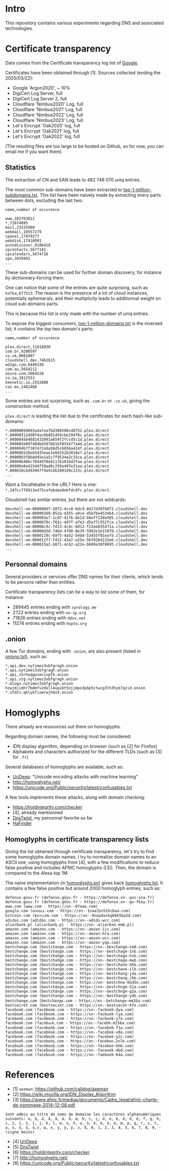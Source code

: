 # Intro

This repository contains various experiments regarding DNS and associated
technologies.

# Certificate transparency

Data comes from the Certificate transparency log list of [Google](https://www.gstatic.com/ct/log_list/log_list.json).

Certificates have been obtained through [1].
Sources collected (ending the 2020/03/22):

* Google 'Argon2020', ~ 10%
* DigiCert Log Server, full
* DigiCert Log Server 2, full
* Cloudflare 'Nimbus2020' Log, full
* Cloudflare 'Nimbus2021' Log, full
* Cloudflare 'Nimbus2022' Log, full
* Cloudflare 'Nimbus2023' Log, full
* Let's Encrypt 'Oak2020' log, full
* Let's Encrypt 'Oak2021' log, full
* Let's Encrypt 'Oak2022' log, full

(The resulting files are too large to be hosted on Github, so for now, you can email me if you want them)

## Statistics

The extraction of CN and SAN leads to 482 748 070 uniq entries.

The most common sub-domains have been extracted
to [top-1-million-subdomains.txt](top-1-million-subdomains.txt). This list have
been naively made by extracting every parts between dots, excluding the last
two:
```
name,number of occurence

www,102763812
*,72674895
mail,23155980
webmail,18557279
cpanel,17470277
webdisk,17410991
autodiscover,9186418
cpcontacts,5677141
cpcalendars,5674716
vpn,3939493
...
```

These sub-domains can be used for further domain discovery, for instance by
dictionnary-forcing them.

One can notice that some of the entries are quite surprising, such as `kafka,677513`.
The reason is the presence of a lot of cloud instances, potentially ephemerals,
and their multiplicity leads to additionnal weight on cloud sub-domains parts.

This is because this list is only made with the number of uniq entries.

To expose the biggest consumers, [top-1-million-domains.txt](top-1-million-domains.txt) is the inversed list; it contains the top two domain's parts:
```
name,number of occurence

plex.direct,11818030
com.br,9200597
co.uk,9081007
cloudshell.dev,7462615
wd2go.com,6446330
com.au,5654211
azure.com,5064528
co.za,3912553
keenetic.io,2552800
cas.ms,1482468
...
```

Some entries are not surprising, such as `.com.br` or `.co.uk`, giving the construction method.

`plex.direct` is leading the list due to the certificates for each hash-like sub-domains:

```
*.00000050003a4afeafbd308500cd8752.plex.direct
*.00000312dd8f4ac6b881459cbe194f8c.plex.direct
*.0000045648d1432091a654f2fccd5c1d.plex.direct
*.000004a097484bd197bb1bf855477a4d.plex.direct
*.000004b7f307472a9a56d5c685ba424f.plex.direct
*.000008328eb5435eae1e84252b2016e7.plex.direct
*.0000093f8bdd45e1a5c7f9534a2c15ce.plex.direct
*.00000b486c78449f8e411fb181bd3faa.plex.direct
*.00000e8e415d4f59ad8c259a497e31aa.plex.direct
*.000010cbd93947f9a4cbb2801d9c213c.plex.direct
...
```

Want a 0xcafebabe in the URL? Here is one: `*.247cc7f8913e475cafebabe8ebfdc9fc.plex.direct`.

Cloudshell has similar entries, but there are not wildcards:
```
devshell-vm-000000df-28f2-4cc8-bdc9-8417d30f68f2.cloudshell.dev
devshell-vm-00000260-052a-4355-a9ce-d5bfbe4534b4.cloudshell.dev
devshell-vm-000003e7-1c87-417b-bb1d-04eff158e505.cloudshell.dev
devshell-vm-0000078c-f01c-4d7f-a7e2-d5ef7c552fce.cloudshell.dev
devshell-vm-00000c9c-7d13-4cdc-8d12-f22ee035471a.cloudshell.dev
devshell-vm-00000d3d-746d-4f00-8e39-5982e1b15070.cloudshell.dev
devshell-vm-0000119c-69f5-4a52-b4b8-53455f01eafd.cloudshell.dev
devshell-vm-000012f7-f412-43a7-a25e-56f026d132e6.cloudshell.dev
devshell-vm-000015a2-b871-4c62-a22e-b689a38f8695.cloudshell.dev
...
```

## Personnal domains

Several providers or services offer DNS names for their clients, which tends to
be persons rather than entities.

Certificate transparency lists can be a way to list some of them, for instance:

* 289445 entries ending with `synology.me`
* 2722 entries ending with `no-ip.org`
* 71826 entries ending with `ddns.net`
* 11274 entries ending with `hopto.org`

## .onion

A few Tor domains, ending with `.onion`, are also present (listed in [onions.txt](onions.txt)), such as:
```
*.api.dev.nytimes3xbfgragh.onion
*.api.nytimes3xbfgragh.onion
*.api.s5rhoqqosmcispfb.onion
*.api.stg.nytimes3xbfgragh.onion
*.blogs.nytimes3xbfgragh.onion
hzwjmjimhr7bdmfv2doll4upibt5ojjmpo3pbp5ctwcg37n3hyk7qzid.onion
*.stats.qklykfiomrwjhdz4.onion
```

# Homoglyphs

There already are ressources out there on homoglyphs.

Regarding domain names, the following must be considered:

* IDN display algorithm, depending on browser (such as [2] for Firefox)
* Alphabets and characters authorized for the different TLDs (such as [3] for `.fr`)

Several databases of homoglyphs are available, such as:

* [UriDeep](https://github.com/mindcrypt/uriDeep): "Unicode encoding attacks with machine learning"
* http://homoglyphs.net/
* https://unicode.org/Public/security/latest/confusables.txt

A few tools implements these attacks, along with domain checking:

* https://holdintegrity.com/checker
* [4], already mentionned
* [DnsTwist](https://github.com/elceef/dnstwist), my perosnnal favorite so far
* [HaFinder](https://github.com/loganmeetsworld/homographs-talk.git)

## Homoglyphs in certificate transparency lists

Giving the list obtained through certificate transparency, let's try to find
some homoglyphs domain names.
I try to normalize domain names to an ASCII one, using homoglyphs from [4], with
a few modifications to reduce false positive and includes AFNIC homoglyphs
([3]). Then, the domain is compared to the Alexa top 1M.

The naive implementation (in [homoglyphs.py](homoglyphs.py)) gives back [homoglyphs.txt](homoglyphs.txt). It contains a few false positive but around 2000 homoglyph entries, such as:
```
defense.gouv.fr (defense.göuv.fr - https://defense.xn--guv-sna.fr)
defense.gouv.fr (defense.göüv.fr - https://defense.xn--gv-fkay.fr)
www.com (ԝԝԝ.com - https://xn--07aaa.com)
google.com (ɢᴏᴏɢʟᴇ.com - https://xn--1naa7pn51hcbaa.com)
bitcoin.com (ʙɪᴛᴄᴏɪɴ.com - https://xn--9naa4azkq66k5ba2d.com)
adidas.com (adidȧs.com - https://xn--adids-wcc.com)
aliorbank.pl (aliorbanķ.pl - https://xn--aliorban-kmb.pl)
amazon.com (amɑzon.com - https://xn--amzon-1jc.com)
amazon.com (amäzon.com - https://xn--amzon-hra.com)
amazon.com (amȧzon.com - https://xn--amzon-ucc.com)
amazon.com (amázon.com - https://xn--amzon-yqa.com)
bestchange.com (besțchange.com - https://xn--beschange-smd.com)
bestchange.com (bestchaņge.com - https://xn--bestchage-1vb.com)
bestchange.com (bestchańge.com - https://xn--bestchage-hvb.com)
bestchange.com (bestchaňge.com - https://xn--bestchage-mwb.com)
bestchange.com (bestchanĝe.com - https://xn--bestchane-dkb.com)
bestchange.com (bestchanġe.com - https://xn--bestchane-ilb.com)
bestchange.com (bestchangé.com - https://xn--bestchang-j4a.com)
bestchange.com (bestchangē.com - https://xn--bestchang-jhb.com)
bestchange.com (bestchɑnɡe.com - https://xn--bestchne-0od5n.com)
bestchange.com (bestchánge.com - https://xn--bestchnge-51a.com)
bestchange.com (bestchânge.com - https://xn--bestchnge-g2a.com)
bestchange.com (bestćhange.com - https://xn--besthange-ydb.com)
bestchange.com (beꜱtchange.com - https://xn--betchange-mm26a.com)
bestsecret.com (bestsecɾet.com - https://xn--bestsecet-6fe.com)
facebook.com (facébook.com - https://xn--facbook-dya.com)
facebook.com (facêbook.com - https://xn--facbook-lya.com)
facebook.com (facēbook.com - https://xn--facbook-y7a.com)
facebook.com (facebᴏᴏk.com - https://xn--facebk-m15ba.com)
facebook.com (faceboök.com - https://xn--facebok-f1a.com)
facebook.com (facebôok.com - https://xn--facebok-x0a.com)
facebook.com (faceboȯk.com - https://xn--facebok-y2c.com)
facebook.com (facebooⱪ.com - https://xn--faceboo-2o7e.com)
facebook.com (facebooķ.com - https://xn--faceboo-bhb.com)
facebook.com (faceɓook.com - https://xn--faceook-4bd.com)
facebook.com (faćebook.com - https://xn--faebook-64a.com)
```


# References

* [1] `axeman`: https://github.com/calidog/axeman
* [2] https://wiki.mozilla.org/IDN_Display_Algorithm
* [3] https://www.afnic.fr/medias/documents/Cadre_legal/afnic-charte-de-nommage-2014-12-08.pdf
```
Sont admis au titre de noms de domaine les caractères alphanumériques suivants: a, à, á, â, ã, ä, å, æ, b, c, ç, d, e, è, é, ê, ë, f, g, h, i, ì, í, î, ï, j, k, l, m, n, ñ, o, ò, ó, ô, õ, ö, œ, p, q, r, s, t, u, ù, ú, û, ü,v, w, x, y, ý, ÿ, z, ß, 0, 1, 2, 3, 4, 5, 6, 7, 8, 9, -(signe moins)
```
* [4] [UriDeep](https://github.com/mindcrypt/uriDeep)
* [5] [DnsTwist](https://github.com/elceef/dnstwist)
* [6] https://holdintegrity.com/checker
* [7] http://homoglyphs.net/
* [8] https://unicode.org/Public/security/latest/confusables.txt
